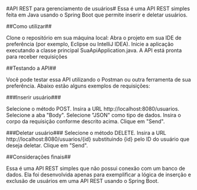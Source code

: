 #API REST para gerenciamento de usuários#
Essa é uma API REST simples feita em Java usando o Spring Boot que permite inserir e deletar usuários.

##Como utilizar##

Clone o repositório em sua máquina local:
Abra o projeto em sua IDE de preferência (por exemplo, Eclipse ou IntelliJ IDEA).
Inicie a aplicação executando a classe principal SuaApiApplication.java.
A API está pronta para receber requisições

##Testando a API##

Você pode testar essa API utilizando o Postman ou outra ferramenta de sua preferência. Abaixo estão alguns exemplos de requisições:

###Inserir usuário###

Selecione o método POST.
Insira a URL http://localhost:8080/usuarios.
Selecione a aba "Body".
Selecione "JSON" como tipo de dados.
Insira o corpo da requisição conforme descrito acima.
Clique em "Send".

###Deletar usuário###
Selecione o método DELETE.
Insira a URL http://localhost:8080/usuarios/{id} substituindo {id} pelo ID do usuário que deseja deletar.
Clique em "Send".

##Considerações finais##

Essa é uma API REST simples que não possui conexão com um banco de dados. Ela foi desenvolvida apenas para exemplificar a lógica de inserção
e exclusão de usuários em uma API REST usando o Spring Boot.
